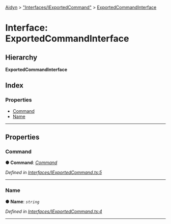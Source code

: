 [Aidyn](../README.md) > ["Interfaces/IExportedCommand"](../modules/_interfaces_iexportedcommand_.md) > [ExportedCommandInterface](../interfaces/_interfaces_iexportedcommand_.exportedcommandinterface.md)

# Interface: ExportedCommandInterface

## Hierarchy

**ExportedCommandInterface**

## Index

### Properties

* [Command](_interfaces_iexportedcommand_.exportedcommandinterface.md#command)
* [Name](_interfaces_iexportedcommand_.exportedcommandinterface.md#name)

---

## Properties

<a id="command"></a>

###  Command

**● Command**: *[Command](../classes/_abstractions_command_.command.md)*

*Defined in [Interfaces/IExportedCommand.ts:5](https://github.com/PaulEndri/aidyn/blob/a12a15f/src/Interfaces/IExportedCommand.ts#L5)*

___
<a id="name"></a>

###  Name

**● Name**: *`string`*

*Defined in [Interfaces/IExportedCommand.ts:4](https://github.com/PaulEndri/aidyn/blob/a12a15f/src/Interfaces/IExportedCommand.ts#L4)*

___

